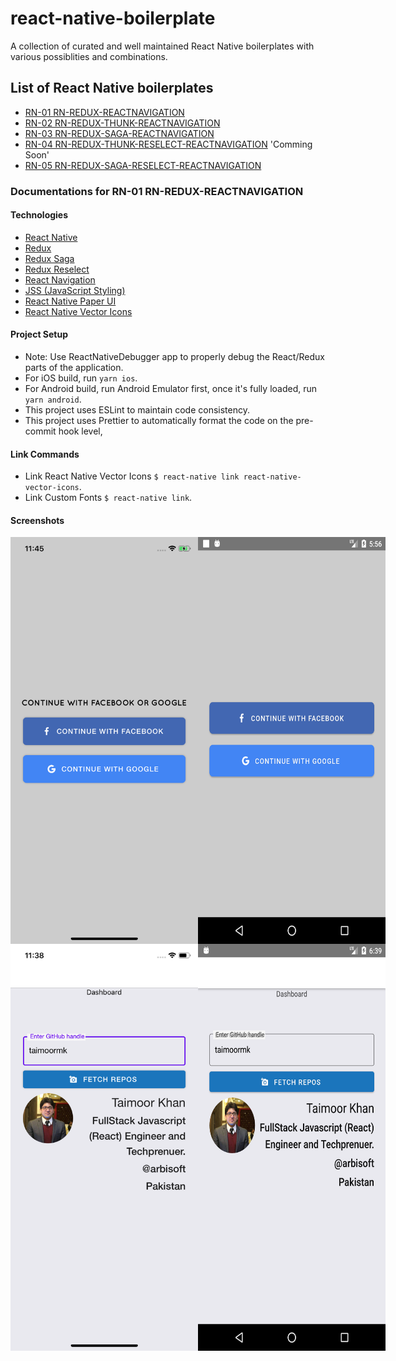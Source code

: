 # react-native-boilerplate
A collection of curated and well maintained React Native boilerplates with various possiblities and combinations.

## List of React Native boilerplates
* [RN-01 RN-REDUX-REACTNAVIGATION](https://github.com/Taimoormk/react-native-boilerplate/tree/RN01)
* [RN-02 RN-REDUX-THUNK-REACTNAVIGATION](https://github.com/Taimoormk/react-native-boilerplate/tree/RN02)
* [RN-03 RN-REDUX-SAGA-REACTNAVIGATION](https://github.com/Taimoormk/react-native-boilerplate/tree/RN03)
* [RN-04 RN-REDUX-THUNK-RESELECT-REACTNAVIGATION](https://github.com/Taimoormk/react-native-boilerplate/tree/RN04) 'Comming Soon'
* [RN-05 RN-REDUX-SAGA-RESELECT-REACTNAVIGATION](https://github.com/Taimoormk/react-native-boilerplate/tree/RN05)

### Documentations for RN-01 RN-REDUX-REACTNAVIGATION

#### Technologies
* [React Native](https://facebook.github.io/react-native/)
* [Redux](https://redux.js.org/)
* [Redux Saga](https://redux-saga.js.org/)
* [Redux Reselect](https://github.com/reduxjs/reselect)
* [React Navigation](https://reactnavigation.org/)
* [JSS (JavaScript Styling)](https://cssinjs.org/?v=v9.8.7)
* [React Native Paper UI](https://callstack.github.io/react-native-paper/)
* [React Native Vector Icons](https://oblador.github.io/react-native-vector-icons/)

#### Project Setup
* Note: Use ReactNativeDebugger app to properly debug the React/Redux parts of the application.
* For iOS build, run `yarn ios`.
* For Android build, run Android Emulator first, once it's fully loaded, run `yarn android`.
* This project uses ESLint to maintain code consistency.
* This project uses Prettier to automatically format the code on the pre-commit hook level,

#### Link Commands
* Link React Native Vector Icons `$ react-native link react-native-vector-icons`.
* Link Custom Fonts `$ react-native link`.

#### Screenshots
<div style="display: flex; justifyContent: center;">
  <img src="./src/assets/images/RN-01-iOS.png" width=300px alt="RN-01-iOS" />
  <img src="./src/assets/images/RN-01-Android.png" width=300px alt="RN-01-Android" />
</div>

<div style="display: flex; justifyContent: center;">
  <img src="./src/assets/images/RN-01-iOS-Dashboard.png" width=300px alt="RN-01-iOS-Dashboard" />
  <img src="./src/assets/images/RN-01-Android-Dashboard.png" width=300px alt="RN-01-Android-Dashboard" />
</div>
